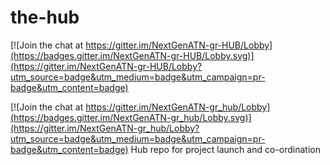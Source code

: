 # the-hub

[![Join the chat at https://gitter.im/NextGenATN-gr-HUB/Lobby](https://badges.gitter.im/NextGenATN-gr-HUB/Lobby.svg)](https://gitter.im/NextGenATN-gr-HUB/Lobby?utm_source=badge&utm_medium=badge&utm_campaign=pr-badge&utm_content=badge)

[![Join the chat at https://gitter.im/NextGenATN-gr_hub/Lobby](https://badges.gitter.im/NextGenATN-gr_hub/Lobby.svg)](https://gitter.im/NextGenATN-gr_hub/Lobby?utm_source=badge&utm_medium=badge&utm_campaign=pr-badge&utm_content=badge)
Hub repo for project launch and co-ordination
